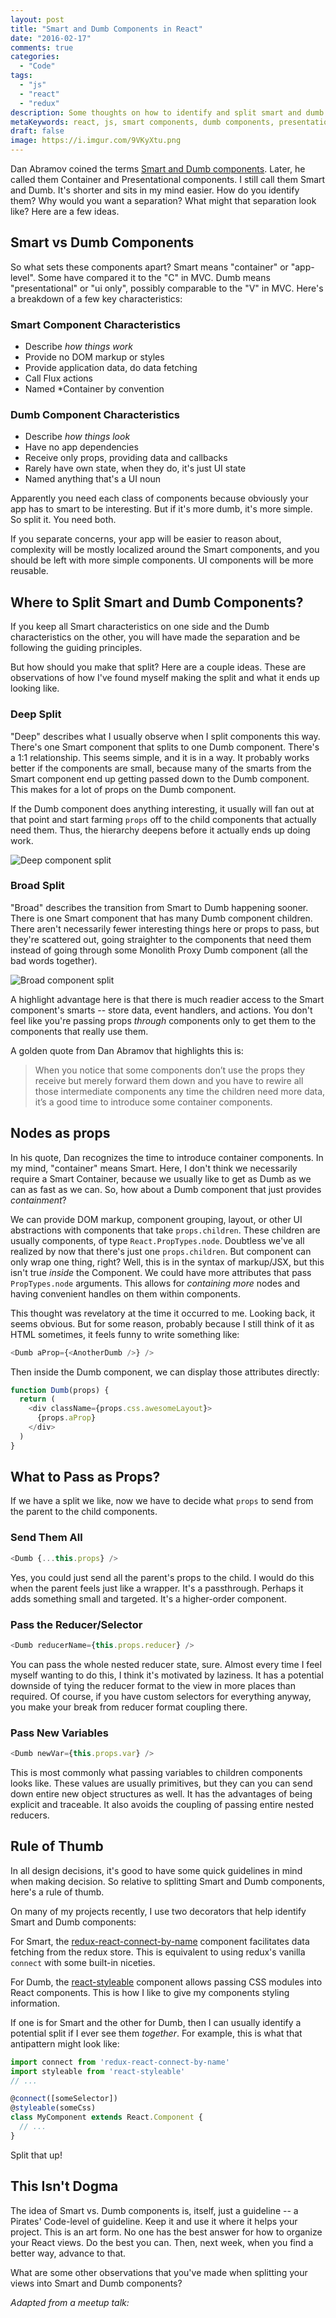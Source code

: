 ```yaml
---
layout: post
title: "Smart and Dumb Components in React"
date: "2016-02-17"
comments: true
categories:
  - "Code"
tags:
  - "js"
  - "react"
  - "redux"
description: Some thoughts on how to identify and split smart and dumb components in React.
metaKeywords: react, js, smart components, dumb components, presentational, container, design
draft: false
image: https://i.imgur.com/9VKyXtu.png
---
```


Dan Abramov coined the terms [Smart and Dumb components](https://medium.com/@dan_abramov/smart-and-dumb-components-7ca2f9a7c7d0).  Later, he called them Container and Presentational components.  I still call them Smart and Dumb.  It's shorter and sits in my mind easier.  How do you identify them?  Why would you want a separation?  What might that separation look like?  Here are a few ideas.

<!--more-->

## Smart vs Dumb Components

So what sets these components apart?  Smart means "container" or "app-level".  Some have compared it to the "C" in MVC.  Dumb means "presentational" or "ui only", possibly comparable to the "V" in MVC.  Here's a breakdown of a few key characteristics:

### Smart Component Characteristics

- Describe *how things work*
- Provide no DOM markup or styles
- Provide application data, do data fetching
- Call Flux actions
- Named *Container by convention

### Dumb Component Characteristics

- Describe *how things look*
- Have no app dependencies
- Receive only props, providing data and callbacks
- Rarely have own state, when they do, it's just UI state
- Named anything that's a UI noun

Apparently you need each class of components because obviously your app has to smart to be interesting.  But if it's more dumb, it's more simple.  So split it.  You need both.

If you separate concerns, your app will be easier to reason about, complexity will be mostly localized around the Smart components, and you should be left with more simple components.  UI components will be more reusable.

## Where to Split Smart and Dumb Components?

If you keep all Smart characteristics on one side and the Dumb characteristics on the other, you will have made the separation and be following the guiding principles.  

But how should you make that split?  Here are a couple ideas.  These are observations of how I've found myself making the split and what it ends up looking like.

### Deep Split

"Deep" describes what I usually observe when I split components this way.  There's one Smart component that splits to one Dumb component.  There's a 1:1 relationship.  This seems simple, and it is in a way.  It probably works better if the components are small, because many of the smarts from the Smart component end up getting passed down to the Dumb component.  This makes for a lot of props on the Dumb component.  

If the Dumb component does anything interesting, it usually will fan out at that point and start farming `props` off to the child components that actually need them.  Thus, the hierarchy deepens before it actually ends up doing work.

![Deep component split](https://i.imgur.com/scfodt6.png)

### Broad Split

"Broad" describes the transition from Smart to Dumb happening sooner.  There is one Smart component that has many Dumb component children.  There aren't necessarily fewer interesting things here or props to pass, but they're scattered out, going straighter to the components that need them instead of going through some Monolith Proxy Dumb component (all the bad words together).

![Broad component split](https://i.imgur.com/hxusLJ2.png)

A highlight advantage here is that there is much readier access to the Smart component's smarts -- store data, event handlers, and actions.  You don't feel like you're passing props _through_ components only to get them to the components that really use them.  

A golden quote from Dan Abramov that highlights this is:

> When you notice that some components don’t use the props they receive but merely forward them down and you have to rewire all those intermediate components any time the children need more data, it’s a good time to introduce some container components.

## Nodes as props

In his quote, Dan recognizes the time to introduce container components.  In my mind, "container" means Smart.  Here, I don't think we necessarily require a Smart Container, because we usually like to get as Dumb as we can as fast as we can.  So, how about a Dumb component that just provides *containment*?

We can provide DOM markup, component grouping, layout, or other UI abstractions with components that take `props.children`.  These children are usually components, of type `React.PropTypes.node`.  Doubtless we've all realized by now that there's just one `props.children`.  But component can only wrap one thing, right?  Well, this is in the syntax of markup/JSX, but this isn't true _inside_ the Component.  We could have more attributes that pass `PropTypes.node` arguments.  This allows for _containing more_ nodes and having convenient handles on them within components.  

This thought was revelatory at the time it occurred to me.  Looking back, it seems obvious.  But for some reason, probably because I still think of it as HTML sometimes, it feels funny to write something like:

```js
<Dumb aProp={<AnotherDumb />} />
```

Then inside the Dumb component, we can display those attributes directly:

```js
function Dumb(props) {
  return (
    <div className={props.css.awesomeLayout}>
      {props.aProp}
    </div>
  )
}
```

## What to Pass as Props?

If we have a split we like, now we have to decide what `props` to send from the parent to the child components.

### Send Them All

```js
<Dumb {...this.props} />
```

Yes, you could just send all the parent's props to the child.  I would do this when the parent feels just like a wrapper.  It's a passthrough.  Perhaps it adds something small and targeted.  It's a higher-order component.

### Pass the Reducer/Selector

```js
<Dumb reducerName={this.props.reducer} />
```

You can pass the whole nested reducer state, sure.  Almost every time I feel myself wanting to do this, I think it's motivated by laziness.  It has a potential downside of tying the reducer format to the view in more places than required.  Of course, if you have custom selectors for everything anyway, you make your break from reducer format coupling there.

### Pass New Variables

```js
<Dumb newVar={this.props.var} />
```

This is most commonly what passing variables to children components looks like.  These values are usually primitives, but they can you can send down entire new object structures as well.  It has the advantages of being explicit and traceable.  It also avoids the coupling of passing entire nested reducers.  

## Rule of Thumb

In all design decisions, it's good to have some quick guidelines in mind when making decision.  So relative to splitting Smart and Dumb components, here's a rule of thumb.  

On many of my projects recently, I use two decorators that help identify Smart and Dumb components:

For Smart, the [redux-react-connect-by-name](https://www.npmjs.com/package/redux-react-connect-by-name) component facilitates data fetching from the redux store.  This is equivalent to using redux's vanilla `connect` with some built-in niceties.

For Dumb, the [react-styleable](http://npmjs.com/react-styleable) component allows passing CSS modules into React components.  This is how I like to give my components styling information.  

If one is for Smart and the other for Dumb, then I can usually identify a potential split if I ever see them _together_.  For example, this is what that antipattern might look like:

```js
import connect from 'redux-react-connect-by-name'
import styleable from 'react-styleable'
// ...

@connect([someSelector])
@styleable(someCss)
class MyComponent extends React.Component {
  // ...
}
```

Split that up!

## This Isn't Dogma

The idea of Smart vs. Dumb components is, itself, just a guideline -- a Pirates' Code-level of guideline.  Keep it and use it where it helps your project.  This is an art form.  No one has the best answer for how to organize your React views.  Do the best you can.  Then, next week, when you find a better way, advance to that.  

What are some other observations that you've made when splitting your views into Smart and Dumb components?

_Adapted from a meetup talk:_

<script async class="speakerdeck-embed" data-id="26cce4743e5540b48188a35f49de3c4d" data-ratio="1.33333333333333" src="//speakerdeck.com/assets/embed.js"></script>
